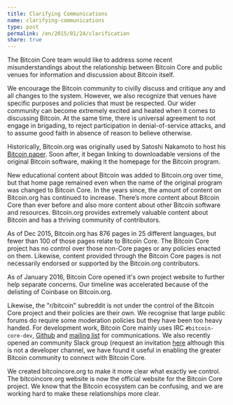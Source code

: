 ```yaml
---
title: Clarifying Communications
name: clarifying-communications
type: post
permalink: /en/2015/01/24/clarification
share: true
---
```

The Bitcoin Core team would like to address some recent misunderstandings about the relationship between Bitcoin Core and public venues for information and discussion about Bitcoin itself.

We encourage the Bitcoin community to civilly discuss and critique any and all changes to the system. However, we also recognize that venues have specific purposes and policies that must be respected. Our wider community can become extremely excited and heated when it comes to discussing Bitcoin. At the same time, there is universal agreement to not engage in brigading, to reject participation in denial-of-service attacks, and to assume good faith in absence of reason to believe otherwise.

Historically, Bitcoin.org was originally used by Satoshi Nakamoto to host his [Bitcoin paper](https://bitcoin.org/bitcoin.pdf). Soon after, it began linking to downloadable versions of the original Bitcoin software, making it the homepage for the Bitcoin program.

New educational content about Bitcoin was added to Bitcoin.org over time, but that home page remained even when the name of the original program was changed to Bitcoin Core. In the years since, the amount of content on Bitcoin.org has continued to increase. There’s more content about Bitcoin Core than ever before and also more content about other Bitcoin software and resources. Bitcoin.org provides extremely valuable content about Bitcoin and has a thriving community of contributors. 

As of Dec 2015, Bitcoin.org has 876 pages in 25 different languages, but fewer than 100 of those pages relate to Bitcoin Core. The Bitcoin Core project has no control over those non-Core pages or any policies enacted on them. Likewise, content provided through the Bitcoin Core pages is not necessarily endorsed or supported by the Bitcoin.org contributors.

As of January 2016, Bitcoin Core opened it's own project website to further help separate concerns. Our timeline was accelerated because of the delisting of Coinbase on Bitcoin.org.

Likewise, the "r/bitcoin" subreddit is not under the control of the Bitcoin Core project and their policies are their own. We recognise that large public forums do require some moderation policies but they have been too heavy handed. For development work, Bitcoin Core mainly uses IRC `#bitcoin-core-dev`, [Github](https://github.com/bitcoin/bitcoin) and [mailing list](http://lists.linuxfoundation.org/pipermail/bitcoin-dev/) for communications. We also recently opened an community Slack group (request an invitation [here](https://slack.bitcoincore.org) although this is not a developer channel, we have found it useful in enabling the greater Bitcoin community to connect with Bitcoin Core.

We created bitcoincore.org to make it more clear what exactly we control. The bitcoincore.org website is now the official website for the Bitcoin Core project. We know that the Bitcoin ecosystem can be confusing, and we are working hard to make these relationships more clear.



